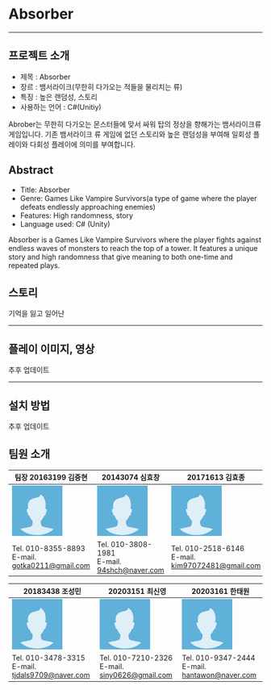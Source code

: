 
# Absorber
-----


## 프로젝트 소개

 - 제목 : Absorber
 - 장르 : 뱀서라이크(무한히 다가오는 적들을 물리치는 류)
 - 특징 : 높은 랜덤성, 스토리
 - 사용하는 언어 : C#(Unitiy)

  Abrober는 무한히 다가오는 몬스터들에 맞서 싸워 탑의 정상을 향해가는 뱀서라이크류 게임입니다. 기존 뱀서라이크 류 게임에 없던 스토리와 높은 랜덤성을 부여해 일회성 플레이와 다회성 플레이에 의미를 부여합니다. 


## Abstract

-   Title: Absorber
-   Genre:  Games Like Vampire Survivors(a type of game where the player defeats endlessly approaching enemies)
-   Features: High randomness, story
-   Language used: C# (Unity)

Absorber is a Games Like Vampire Survivors where the player fights against endless waves of monsters to reach the top of a tower. It features a unique story and high randomness that give meaning to both one-time and repeated plays. 
 
 ## 스토리

기억을 잃고 일어난 



----
## 플레이 이미지, 영상

추후 업데이트

----
## 설치 방법

추후 업데이트



## 팀원 소개

 
 팀장 20163199 김중현                               | 20143074 심효창                                   |  20171613 김효종 | 
 ----| ----| ----| 
 <img src="./profile.jpg"  width="100" height="100"/> |<img src="./profile.jpg"  width="100" height="100"/> |<img src="./profile.jpg"  width="100" height="100"/> |
 Tel. 010-8355-8893 <br> E-mail. gotka0211@gmail.com|Tel. 010-3808-1981 <br> E-mail. 94shch@naver.com   |Tel. 010-2518-6146 <br> E-mail. kim97072481@gmail.com|
 

 20183438 조성민                                     | 20203151 최신영                                   |  20203161 한태원 | 
 ----|----|  ----|
 <img src="./profile.jpg"  width="100" height="100"/>  |<img src="./profile.jpg"  width="100" height="100"/> | <img src="./profile.jpg"  width="100" height="100"/> |
 Tel. 010-3478-3315 <br> E-mail. tjdals9709@naver.com| Tel. 010-7210-2326 <br> E-mail. siny0626@gmail.com| Tel. 010-9347-2444 <br> E-mail. hantawon@naver.com|

